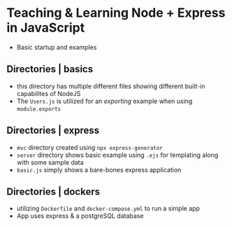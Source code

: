 # Teaching & Learning Node + Express in JavaScript
- Basic startup and examples

## Directories | basics
- this directory has multiple different files showing different built-in capabilites of NodeJS
- The `Users.js` is utilized for an *exporting* example when using `module.exports`

## Directories | express
- `mvc` directory created using `npx express-generator`
- `server` directory shows basic example using `.ejs` for templating along with some sample data
- `basic.js` simply shows a bare-bones express application

## Directories | dockers
- utilizing `Dockerfile` and `docker-compose.yml` to run a simple app
- App uses express & a postgreSQL database